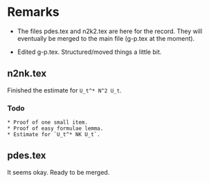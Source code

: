 # Remarks

* The files pdes.tex and n2k2.tex are here for the record. They will
  eventually be merged to the main file (g-p.tex at the moment).

* Edited g-p.tex. Structured/moved things a little bit.

## n2nk.tex

Finished the estimate for `U_t^* N^2 U_t`.

### Todo
    * Proof of one small item.
    * Proof of easy formulae lemma.
    * Estimate for `U_t^* NK U_t`.

## pdes.tex

It seems okay. Ready to be merged.
